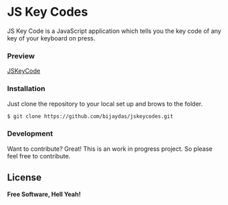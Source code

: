 # JS Key Codes

JS Key Code is a JavaScript application which tells you the key code of any key of your keyboard on press.

### Preview
[JSKeyCode](https://bijaydas.github.io/jskeycodes/)

### Installation

Just clone the repository to your local set up and brows to the folder.

```sh
$ git clone https://github.com/bijaydas/jskeycodes.git
```

### Development

Want to contribute? Great!
This is an work in progress project. So please feel free to contribute.

License
----

**Free Software, Hell Yeah!**
